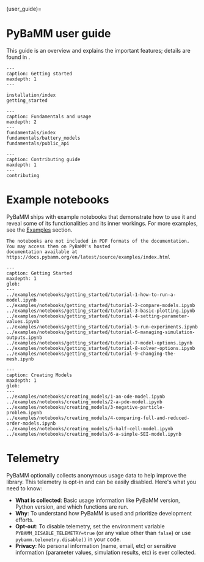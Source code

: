 (user_guide)=

# PyBaMM user guide

This guide is an overview and explains the important features;
details are found in [](api_docs).

```{toctree}
---
caption: Getting started
maxdepth: 1
---

installation/index
getting_started
```

```{toctree}
---
caption: Fundamentals and usage
maxdepth: 2
---
fundamentals/index
fundamentals/battery_models
fundamentals/public_api
```

```{toctree}
---
caption: Contributing guide
maxdepth: 1
---
contributing
```

# Example notebooks

PyBaMM ships with example notebooks that demonstrate how to use it and reveal some of its
functionalities and its inner workings. For more examples, see the [Examples](../examples/index.rst) section.

```{only} latex
The notebooks are not included in PDF formats of the documentation. You may access them on PyBaMM's hosted
documentation available at https://docs.pybamm.org/en/latest/source/examples/index.html
```

```{nbgallery}
---
caption: Getting Started
maxdepth: 1
glob:
---
../examples/notebooks/getting_started/tutorial-1-how-to-run-a-model.ipynb
../examples/notebooks/getting_started/tutorial-2-compare-models.ipynb
../examples/notebooks/getting_started/tutorial-3-basic-plotting.ipynb
../examples/notebooks/getting_started/tutorial-4-setting-parameter-values.ipynb
../examples/notebooks/getting_started/tutorial-5-run-experiments.ipynb
../examples/notebooks/getting_started/tutorial-6-managing-simulation-outputs.ipynb
../examples/notebooks/getting_started/tutorial-7-model-options.ipynb
../examples/notebooks/getting_started/tutorial-8-solver-options.ipynb
../examples/notebooks/getting_started/tutorial-9-changing-the-mesh.ipynb
```

```{nbgallery}
---
caption: Creating Models
maxdepth: 1
glob:
---
../examples/notebooks/creating_models/1-an-ode-model.ipynb
../examples/notebooks/creating_models/2-a-pde-model.ipynb
../examples/notebooks/creating_models/3-negative-particle-problem.ipynb
../examples/notebooks/creating_models/4-comparing-full-and-reduced-order-models.ipynb
../examples/notebooks/creating_models/5-half-cell-model.ipynb
../examples/notebooks/creating_models/6-a-simple-SEI-model.ipynb
```

# Telemetry

PyBaMM optionally collects anonymous usage data to help improve the library. This telemetry is opt-in and can be easily disabled. Here's what you need to know:

- **What is collected**: Basic usage information like PyBaMM version, Python version, and which functions are run.
- **Why**: To understand how PyBaMM is used and prioritize development efforts.
- **Opt-out**: To disable telemetry, set the environment variable `PYBAMM_DISABLE_TELEMETRY=true` (or any value other than `false`) or use `pybamm.telemetry.disable()` in your code.
- **Privacy**: No personal information (name, email, etc) or sensitive information (parameter values, simulation results, etc) is ever collected.
